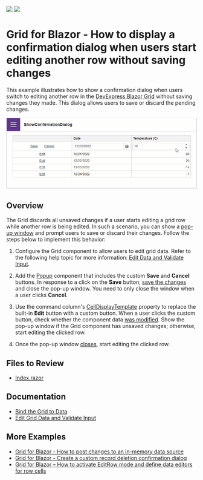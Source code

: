 <!-- default badges list -->
[![](https://img.shields.io/badge/Open_in_DevExpress_Support_Center-FF7200?style=flat-square&logo=DevExpress&logoColor=white)](https://supportcenter.devexpress.com/ticket/details/T1132900)
[![](https://img.shields.io/badge/📖_How_to_use_DevExpress_Examples-e9f6fc?style=flat-square)](https://docs.devexpress.com/GeneralInformation/403183)
<!-- default badges end -->
# Grid for Blazor - How to display a confirmation dialog when users start editing another row without saving changes

This example illustrates how to show a confirmation dialog when users switch to editing another row in the [DevExpress Blazor Grid](https://docs.devexpress.com/Blazor/403143/grid) without saving changes they made. This dialog allows users to save or discard the pending changes.

![Confirmation Dialog](confirmation-dialog.gif)

## Overview

The Grid discards all unsaved changes if a user starts editing a grid row while another row is being edited. In such a scenario, you can show a [pop-up window](https://docs.devexpress.com/Blazor/DevExpress.Blazor.DxPopup) and prompt users to save or discard their changes. Follow the steps below to implement this behavior:

1. Configure the Grid component to allow users to edit grid data. Refer to the following help topic for more information: [Edit Data and Validate Input](https://docs.devexpress.com/Blazor/403454/grid/edit-data-and-validate-input).

2. Add the [Popup](https://docs.devexpress.com/Blazor/DevExpress.Blazor.DxPopup) component that includes the custom **Save** and **Cancel** buttons. In response to a click on the **Save** button, [save the changes](https://docs.devexpress.com/Blazor/DevExpress.Blazor.DxGrid.SaveChangesAsync) and close the pop-up window. You need to only close the window when a user clicks **Cancel**.

3. Use the command column's [CellDisplayTemplate](https://docs.devexpress.com/Blazor/DevExpress.Blazor.DxGridCommandColumn.CellDisplayTemplate) property to replace the built-in **Edit** button with a custom button. When a user clicks the custom button, check whether the component data [was modified](https://learn.microsoft.com/en-us/dotnet/api/microsoft.aspnetcore.components.forms.editcontext.ismodified?view=aspnetcore-7.0). Show the pop-up window if the Grid component has unsaved changes; otherwise, start editing the clicked row.  
 
4. Once the pop-up window [closes](https://docs.devexpress.com/Blazor/DevExpress.Blazor.DxPopupBase.Closed), start editing the clicked row.

## Files to Review

- [Index.razor](./CS/ShowConfirmationDialog/Pages/Index.razor)

## Documentation

- [Bind the Grid to Data](https://docs.devexpress.com/Blazor/403737/grid/bind-to-data)
- [Edit Grid Data and Validate Input](https://docs.devexpress.com/Blazor/403454/grid/edit-data-and-validate-input)

## More Examples

- [Grid for Blazor - How to post changes to an in-memory data source](https://github.com/DevExpress-Examples/blazor-dxgrid-post-changes-to-data-source)
- [Grid for Blazor - Create a custom record deletion confirmation dialog](https://github.com/DevExpress-Examples/blazor-dxgrid-show-custom-confirmation-dialog)
- [Grid for Blazor – How to activate EditRow mode and define data editors for row cells](https://github.com/DevExpress-Examples/blazor-grid-row-editing)
